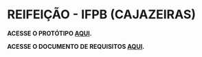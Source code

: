 # REIFEIÇÃO - IFPB (CAJAZEIRAS)

**ACESSE O PROTÓTIPO [AQUI](https://www.figma.com/proto/s0XhJTsjIJYSAajg2h8NvJ/REiFEI%C3%87%C3%83O?node-id=2%3A2&viewport=344%2C394%2C0.2961226999759674&scaling=min-zoom).**

**ACESSE O DOCUMENTO DE REQUISITOS [AQUI](https://github.com/kessiac/django-dweb/files/5693052/DOCUMENTACAO.ReIFeicao.pdf).**
